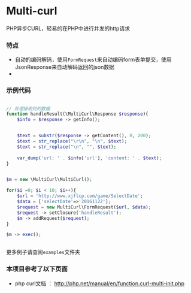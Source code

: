 # Multi-curl
PHP异步CURL，轻易的在PHP中进行并发的http请求

### 特点
 - 自动的编码解码，使用`FormRequest`来自动编码form表单提交，使用JsonResponse来自动解码返回的json数据
 - 


### 示例代码

```php

// 处理接收到的数据
function handleResult(\MultiCurl\Response $response){
    $info = $response -> getInfo();


    $text = substr($response -> getContent(), 0, 200);
    $text = str_replace("\r\n", "\n", $text);
    $text = str_replace("\n", "", $text);
    
    var_dump('url: ' . $info['url'], 'content: ' . $text);
}


$m = new \MultiCurl\MultiCurl();

for($i =0; $i < 10; $i++){
    $url = 'http://www.xjflcp.com/game/SelectDate';
    $data = ['selectDate'=>'20161122'];
    $request = new MultiCurl\FormRequest($url, $data);
    $request -> setClosure('handleResult');
    $m -> addRequest($request);
}

$m -> exec();



```
更多例子请查阅`examples`文件夹

### 本项目参考了以下页面
 - php curl文档 ： http://php.net/manual/en/function.curl-multi-init.php